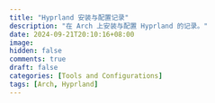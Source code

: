 ```yaml
---
title: "Hyprland 安装与配置记录"
description: "在 Arch 上安装与配置 Hyprland 的记录。"
date: 2024-09-21T20:10:16+08:00
image:
hidden: false
comments: true
draft: false
categories: [Tools and Configurations]
tags: [Arch, Hyprland]
---
```

